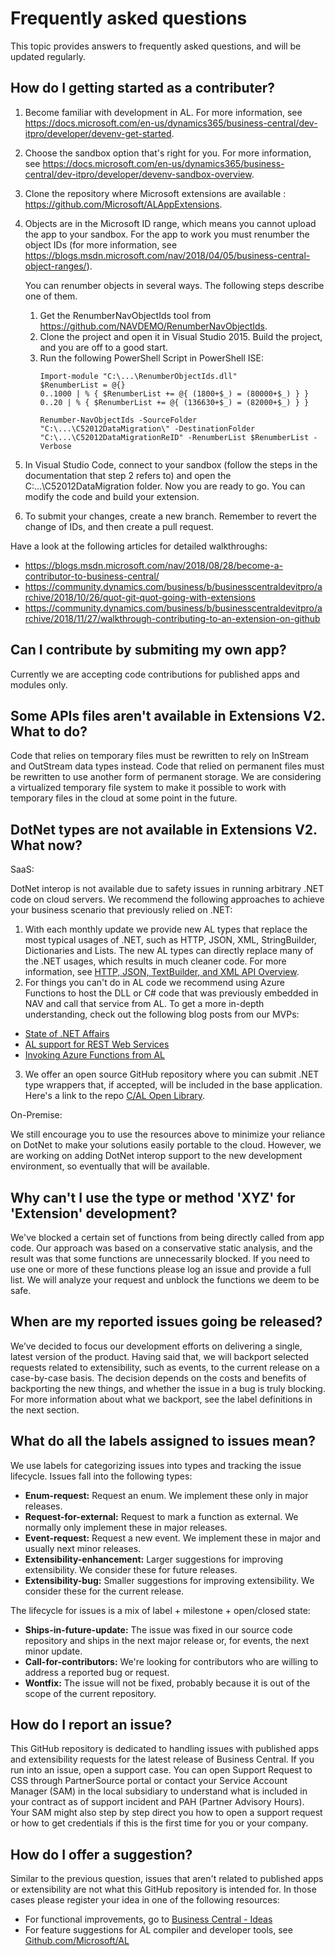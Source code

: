 # Frequently asked questions
This topic provides answers to frequently asked questions, and will be updated regularly.

## How do I getting started as a contributer?
1. Become familiar with development in AL. For more information, see https://docs.microsoft.com/en-us/dynamics365/business-central/dev-itpro/developer/devenv-get-started.  
2. Choose the sandbox option that's right for you. For more information, see https://docs.microsoft.com/en-us/dynamics365/business-central/dev-itpro/developer/devenv-sandbox-overview.  
3. Clone the repository where Microsoft extensions are available : https://github.com/Microsoft/ALAppExtensions.  
4. Objects are in the Microsoft ID range, which means you cannot upload the app to your sandbox. For the app to work you must renumber the object IDs (for more information, see https://blogs.msdn.microsoft.com/nav/2018/04/05/business-central-object-ranges/).  
    
    You can renumber objects in several ways. The following steps describe one of them.  
    
	1. Get the RenumberNavObjectIds tool from https://github.com/NAVDEMO/RenumberNavObjectIds.  
    2. Clone the project and open it in Visual Studio 2015. Build the project, and you are off to a good start.  
    3. Run the following PowerShell Script in PowerShell ISE:  
       ```
       Import-module "C:\...\RenumberObjectIds.dll"  
	   $RenumberList = @{}  
	   0..1000 | % { $RenumberList += @{ (1800+$_) = (80000+$_) } }  
	   0..20 | % { $RenumberList += @{ (136630+$_) = (82000+$_) } }  
		 
	   Renumber-NavObjectIds -SourceFolder "C:\...\C52012DataMigration\" -DestinationFolder "C:\...\C52012DataMigrationReID" -RenumberList $RenumberList -Verbose  
       ```
5. In Visual Studio Code, connect to your sandbox (follow the steps in the documentation that step 2 refers to) and open the C:\...\C52012DataMigration folder. Now you are ready to go. You can modify the code and build your extension.  
6. To submit your changes, create a new branch. Remember to revert the change of IDs, and then create a pull request. 

Have a look at the following articles for detailed walkthroughs:  
* https://blogs.msdn.microsoft.com/nav/2018/08/28/become-a-contributor-to-business-central/  
* https://community.dynamics.com/business/b/businesscentraldevitpro/archive/2018/10/26/quot-git-quot-going-with-extensions  
* https://community.dynamics.com/business/b/businesscentraldevitpro/archive/2018/11/27/walkthrough-contributing-to-an-extension-on-github

## Can I contribute by submiting my own app?
Currently we are accepting code contributions for published apps and modules only.
 
## Some APIs files aren't available in Extensions V2. What to do?
Code that relies on temporary files must be rewritten to rely on InStream and OutStream data types instead. Code that relied on permanent files must be rewritten to use another form of permanent storage.
We are considering a virtualized temporary file system to make it possible to work with temporary files in the cloud at some point in the future.

## DotNet types are not available in Extensions V2. What now?
SaaS:  

DotNet interop is not available due to safety issues in running arbitrary .NET code on cloud servers. We recommend the following approaches to achieve your business scenario that previously relied on .NET:
1. With each monthly update we provide new AL types that replace the most typical usages of .NET, such as HTTP, JSON, XML, StringBuilder, Dictionaries and Lists. The new AL types can directly replace many of the .NET usages, which results in much cleaner code. For more information, see [HTTP, JSON, TextBuilder, and XML API Overview](https://docs.microsoft.com/en-us/dynamics365/business-central/dev-itpro/developer/devenv-restapi-overview).  
2. For things you can't do in AL code we recommend using Azure Functions to host the DLL or C# code that was previously embedded in NAV and call that service from AL. To get a more in-depth understanding, check out the following blog posts from our MVPs:  

* [State of .NET Affairs](http://vjeko.com/state-net-affairs/)  
* [AL support for REST Web Services](http://www.kauffmann.nl/2017/06/24/al-support-for-rest-web-services/)  
* [Invoking Azure Functions from AL](http://vjeko.com/invoking-azure-functions-al/)  

3. We offer an open source GitHub repository where you can submit .NET type wrappers that, if accepted, will be included in the base application. Here's a link to the repo [C/AL Open Library](https://github.com/Microsoft/cal-open-library).

On-Premise:  

We still encourage you to use the resources above to minimize your reliance on DotNet to make your solutions easily portable to the cloud. However, we are working on adding DotNet interop support to the new development environment, so eventually that will be available.

## Why can't I use the type or method 'XYZ' for 'Extension' development?
We've blocked a certain set of functions from being directly called from app code. Our approach was based on a conservative static analysis, and the result was that some functions are unnecessarily blocked. If you need to use one or more of these functions please log an issue and provide a full list. We will analyze your request and unblock the functions we deem to be safe.

## When are my reported issues going be released?
We’ve decided to focus our development efforts on delivering a single, latest version of the product. Having said that, we will backport selected requests related to extensibility, such as events, to the current release on a case-by-case basis. The decision depends on the costs and benefits of backporting the new things, and whether the issue in a bug is truly blocking. For more information about what we backport, see the label definitions in the next section.

## What do all the labels assigned to issues mean?
We use labels for categorizing issues into types and tracking the issue lifecycle. Issues fall into the following types:

* **Enum-request:** Request an enum. We implement these only in major releases.
* **Request-for-external:** Request to mark a function as external. We normally only implement these in major releases.
* **Event-request:** Request a new event. We implement these in major and usually next minor releases.
* **Extensibility-enhancement:** Larger suggestions for improving extensibility. We consider these for future releases.
* **Extensibility-bug:** Smaller suggestions for improving extensibility. We consider these for the current release.

The lifecycle for issues is a mix of label + milestone + open/closed state:

* **Ships-in-future-update:** The issue was fixed in our source code repository and ships in the next major release or, for events, the next minor update.
* **Call-for-contributors:** We're looking for contributors who are willing to address a reported bug or request.
* **Wontfix:** The issue will not be fixed, probably because it is out of the scope of the current repository.

## How do I report an issue?
This GitHub repository is dedicated to handling issues with published apps and extensibility requests for the latest release of Business Central. If you run into an issue, open a support case. You can open Support Request to CSS through PartnerSource portal or contact your Service Account Manager (SAM) in the local subsidiary to understand what is included in your contract as of support incident and PAH (Partner Advisory Hours). Your SAM might also step by step direct you how to open a support request or how to get credentials if this is the first time for you or your company.

## How do I offer a suggestion?
Similar to the previous question, issues that aren't related to published apps or extensibility are not what this GitHub repository is intended for. In those cases please register your idea in one of the following resources:  

* For functional improvements, go to [Business Central - Ideas](https://experience.dynamics.com/ideas/list/?forum=e288ef32-82ed-e611-8101-5065f38b21f1)  
* For feature suggestions for AL compiler and developer tools, see [Github.com/Microsoft/AL](https://github.com/Microsoft/AL/issues)  
